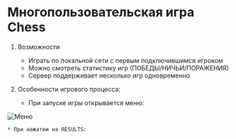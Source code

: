 # Многопользовательская игра Chess

1. Возможности
   * Играть по локальной сети с первым подключившимся игроком
   * Можно смотреть статистику игр (ПОБЕДЫ/НИЧЬИ/ПОРАЖЕНИЯ)
   * Сервер поддерживает несколько игр одновременно

2. Особенности игрового процесса:
   * При запуске игры открывается меню:

![Меню](https://github.com/Chessmatus/chess_game_02/blob/dev/screenshots/photo.png) 
 
    * При нажатии на RESULTS:
    

   
